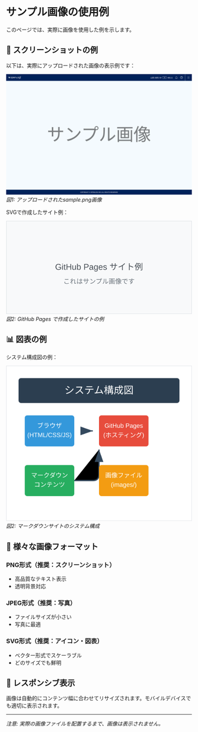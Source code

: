 # サンプル画像の使用例

このページでは、実際に画像を使用した例を示します。

## 📸 スクリーンショットの例

以下は、実際にアップロードされた画像の表示例です：

![アップロードされたサンプル画像](images/screenshots/sample.png)
*図1: アップロードされたsample.png画像*

SVGで作成したサイト例：

![GitHub Pages サイト例](images/screenshots/sample-site.svg)
*図2: GitHub Pages で作成したサイトの例*

## 📊 図表の例

システム構成図の例：

![システム構成図](images/diagrams/system-overview.svg)
*図2: マークダウンサイトのシステム構成*

## 🎨 様々な画像フォーマット

### PNG形式（推奨：スクリーンショット）
- 高品質なテキスト表示
- 透明背景対応

### JPEG形式（推奨：写真）
- ファイルサイズが小さい
- 写真に最適

### SVG形式（推奨：アイコン・図表）
- ベクター形式でスケーラブル
- どのサイズでも鮮明

## 📱 レスポンシブ表示

画像は自動的にコンテンツ幅に合わせてリサイズされます。モバイルデバイスでも適切に表示されます。

---

*注意: 実際の画像ファイルを配置するまで、画像は表示されません。*